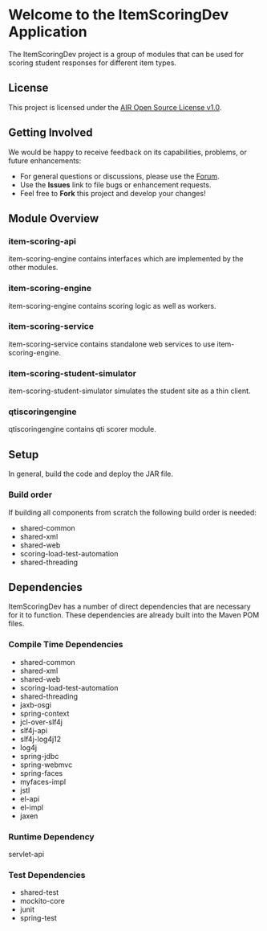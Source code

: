 # Welcome to the ItemScoringDev Application

The ItemScoringDev project is a group of modules that can be used for scoring student responses for different item types.


## License ##
This project is licensed under the [AIR Open Source License v1.0](http://www.smarterapp.org/documents/American_Institutes_for_Research_Open_Source_Software_License.pdf).

## Getting Involved ##
We would be happy to receive feedback on its capabilities, problems, or future enhancements:

* For general questions or discussions, please use the [Forum](http://forum.opentestsystem.org/viewforum.php?f=9).
* Use the **Issues** link to file bugs or enhancement requests.
* Feel free to **Fork** this project and develop your changes!

## Module Overview

### item-scoring-api

   item-scoring-engine contains interfaces which are implemented by the other modules.

### item-scoring-engine

   item-scoring-engine contains scoring logic as well as workers.

### item-scoring-service

   item-scoring-service contains standalone web services to use item-scoring-engine.

### item-scoring-student-simulator

   item-scoring-student-simulator simulates the student site as a thin client. 

### qtiscoringengine

   qtiscoringengine contains qti scorer module.



## Setup
In general, build the code and deploy the JAR file.


### Build order

If building all components from scratch the following build order is needed:

* shared-common
* shared-xml
* shared-web
* scoring-load-test-automation
* shared-threading


## Dependencies
ItemScoringDev has a number of direct dependencies that are necessary for it to function.  These dependencies are already built into the Maven POM files.

### Compile Time Dependencies

* shared-common
* shared-xml
* shared-web
* scoring-load-test-automation
* shared-threading
* jaxb-osgi
* spring-context
* jcl-over-slf4j
* slf4j-api
* slf4j-log4j12
* log4j
* spring-jdbc
* spring-webmvc
* spring-faces
* myfaces-impl
* jstl
* el-api
* el-impl
* jaxen

### Runtime Dependency
servlet-api

### Test Dependencies
* shared-test
* mockito-core
* junit
* spring-test